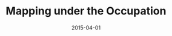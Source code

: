 ---
collection: publications
type: other
title: "Mapping under the Occupation"
authors: "Carraro, V."
full_text: "/files/prints/Carraro-2015_CAN-mapping.pdf"
date: 2015-04-01
venue: 'Community Architects Network Newsletter'
details: 'April Issue'
external_link: 'http://communityarchitectsnetwork.info/upload/opensources/public/file_02052015001450.pdf'

---